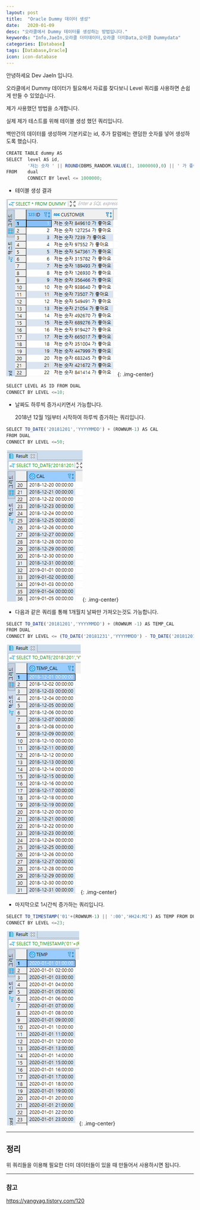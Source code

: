 ```yaml
---
layout: post
title:  "Oracle Dummy 데이터 생성"
date:   2020-01-09
desc: "오라클에서 Dummy 데이터를 생성하는 방법입니다."
keywords: "Info,JaeIn,오라클 더미데이터,오라클 더미Data,오라클 Dummydata"
categories: [Database]
tags: [Database,Oracle]
icon: icon-database
---
```


안녕하세요 Dev JaeIn 입니다.

오라클에서 Dummy 데이터가 필요해서 자료를 찾다보니 Level 쿼리를 사용하면 손쉽게 만들 수 있었습니다.

제가 사용했던 방법을 소개합니다.


실제 제가 테스트를 위해 테이블 생성 했던 쿼리입니다.

백만건의 데이터를 생성하며 기본키로는 id, 
추가 칼럼에는 랜덤한 숫자를 넣어 생성하도록 했습니다.

```js
CREATE TABLE dummy AS
SELECT  level AS id,
        '저는 숫자 ' || ROUND(DBMS_RANDOM.VALUE(1, 1000000),0) || ' 가 좋아요' AS customer
FROM    dual
        CONNECT BY level <= 1000000;
```

* 테이블 생성 결과

![](/assets/img/blog/2020-01-09-dummy-oracle/2020-01-10-14-15-16.png){: .img-center}


```js
SELECT LEVEL AS ID FROM DUAL
CONNECT BY LEVEL <=10;
```

* 날짜도 하루씩 증가시키면서 가능합니다.
  
  2018년 12월 1일부터 시작하여 하루씩 증가하는 쿼리입니다.

```js
SELECT TO_DATE('20181201','YYYYMMDD') + (ROWNUM-1) AS CAL
FROM DUAL
CONNECT BY LEVEL <=50;
```

![](/assets/img/blog/2020-01-09-dummy-oracle/2020-01-10-14-16-31.png){: .img-center}

* 다음과 같은 쿼리를 통해 1개월치 날짜만 가져오는것도 가능합니다.

```js
SELECT TO_DATE('20181201','YYYYMMDD') + (ROWNUM -1) AS TEMP_CAL
FROM DUAL
CONNECT BY LEVEL <= (TO_DATE('20181231','YYYYMMDD') - TO_DATE('20181201','YYYYMMDD') + 1);
```

![](/assets/img/blog/2020-01-09-dummy-oracle/2020-01-10-14-18-11.png){: .img-center}

* 마지막으로 1시간씩 증가하는 쿼리입니다. 

```js
SELECT TO_TIMESTAMP('01'+(ROWNUM-1) || ':00','HH24:MI') AS TEMP FROM DUAL
CONNECT BY LEVEL <=23;
```

![](/assets/img/blog/2020-01-09-dummy-oracle/2020-01-10-14-19-04.png){: .img-center}

***
## 정리

위 쿼리들을 이용해 필요한 더미 데이터들이 있을 때 만들어서 사용하시면 됩니다.

***

### 참고
<https://yangyag.tistory.com/120>